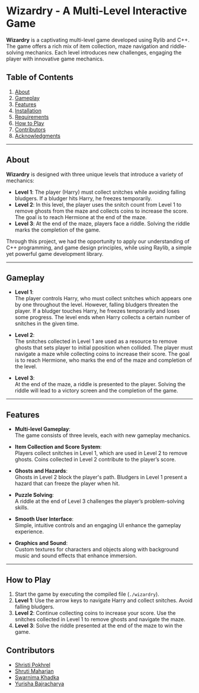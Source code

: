 # Wizardry - A Multi-Level Interactive Game

**Wizardry** is a captivating multi-level game developed using Rylib and C++. The game offers a rich mix of item collection, maze navigation and riddle-solving mechanics. Each level introduces new challenges, engaging the player with innovative game mechanics.

## Table of Contents
1. [About](#about)
2. [Gameplay](#gameplay)
3. [Features](#features)
4. [Installation](#installation)
5. [Requirements](#requirements)
6. [How to Play](#how-to-play)
7. [Contributors](#contributors)
8. [Acknowledgments](#acknowledgments)

---

## About

**Wizardry** is designed with three unique levels that introduce a variety of mechanics:

- **Level 1**: The player (Harry) must collect snitches while avoiding falling bludgers. If a bludger hits Harry, he freezes temporarily.
- **Level 2**: In this level, the player uses the snitch count from Level 1 to remove ghosts from the maze and collects coins to increase the score. The goal is to reach Hermione at the end of the maze.
- **Level 3**: At the end of the maze, players face a riddle. Solving the riddle marks the completion of the game.

Through this project, we had the opportunity to apply our understanding of  C++ programming, and game design principles, while using Raylib, a simple yet powerful game development library.

---

## Gameplay

- **Level 1**:  
  The player controls Harry, who must collect snitches which appears one by one throughout the level. However, falling bludgers threaten the player. If a bludger touches Harry, he freezes temporarily and loses some progress. The level ends when Harry collects a certain number of snitches in the given time.

- **Level 2**:  
  The snitches collected in Level 1 are used as a resource to remove ghosts that sets player to initial pposition when collided. The player must navigate a maze while collecting coins to increase their score. The goal is to reach Hermione, who marks the end of the maze and completion of the level.

- **Level 3**:  
  At the end of the maze, a riddle is presented to the player. Solving the riddle will lead to a victory screen and the completion of the game.

---

## Features

- **Multi-level Gameplay**:  
  The game consists of three levels, each with new gameplay mechanics.
  
- **Item Collection and Score System**:  
  Players collect snitches in Level 1, which are used in Level 2 to remove ghosts. Coins collected in Level 2 contribute to the player’s score.

- **Ghosts and Hazards**:  
  Ghosts in Level 2 block the player's path. Bludgers in Level 1 present a hazard that can freeze the player when hit.

- **Puzzle Solving**:  
  A riddle at the end of Level 3 challenges the player’s problem-solving skills.

- **Smooth User Interface**:  
  Simple, intuitive controls and an engaging UI enhance the gameplay experience.

- **Graphics and Sound**:  
  Custom textures for characters and objects along with background music and sound effects that enhance immersion.

---

## How to Play

1. Start the game by executing the compiled file (`./wizardry`).
2. **Level 1**: Use the arrow keys to navigate Harry and collect snitches. Avoid falling bludgers.
3. **Level 2**: Continue collecting coins to increase your score. Use the snitches collected in Level 1 to remove ghosts and navigate the maze.
4. **Level 3**: Solve the riddle presented at the end of the maze to win the game.

## Contributors

- [Shristi Pokhrel](https://github.com/collaborator-1)
- [Shruti Maharjan](https://github.com/shruti-1007)
- [Swarnima Khadka](https://github.com/Swarnima-Khadka)
- [Yurisha Bajracharya](https://github.com/yurisha-bajracharya)

